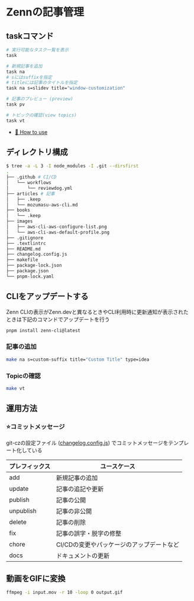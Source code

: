 # Zennの記事管理

## taskコマンド

```sh
# 実行可能なタスク一覧を表示
task

# 新規記事を追加
task na
# sにはsuffixを指定
# titleには記事のタイトルを指定
task na s=slidev title="window-customization"

# 記事のプレビュー (preview)
task pv

# トピックの確認(view topics)
task vt
```

- [📘 How to use](https://zenn.dev/zenn/articles/zenn-cli-guide)

## ディレクトリ構成

```sh
$ tree -a -L 3 -I node_modules -I .git --dirsfirst
.
├── .github # CI/CD
│   └── workflows
│       └── reviewdog.yml
├── articles # 記事
│   ├── .keep
│   └── mozumasu-aws-cli.md
├── books
│   └── .keep
├── images
│   ├── aws-cli-aws-configure-list.png
│   └── aws-cli-aws-default-profile.png
├── .gitignore
├── .textlintrc
├── README.md
├── changelog.config.js
├── makefile
├── package-lock.json
├── package.json
└── pnpm-lock.yaml
```

## CLIをアップデートする

Zenn CLIの表示がZenn.devと異なるときやCLI利用時に更新通知が表示されたときは下記のコマンドでアップデートを行う

```sh
pnpm install zenn-cli@latest
```

### 記事の追加

```sh
make na s=custom-suffix title="Custom Title" type=idea
```

### Topicの確認

```sh
make vt
```

## 運用方法

### ⭐️コミットメッセージ

git-czの設定ファイル ([changelog.config.js](changelog.config.js)) でコミットメッセージをテンプレート化している

| プレフィックス | ユースケース                              |
| -------------- | ----------------------------------------- |
| add            | 新規記事の追加                            |
| update         | 記事の追記や更新                          |
| publish        | 記事の公開                                |
| unpublish      | 記事の非公開                              |
| delete         | 記事の削除                                |
| fix            | 記事の誤字・脱字の修整                    |
| chore          | CI/CDの変更やパッケージのアップデートなど |
| docs           | ドキュメントの更新                        |

## 動画をGIFに変換

```sh
ffmpeg -i input.mov -r 10 -loop 0 output.gif
```
